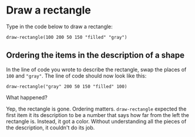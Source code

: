 # Draw a rectangle

Type in the code below to draw a rectangle:

```
draw-rectangle(100 200 50 150 "filled" "gray")
```

## Ordering the items in the description of a shape

In the line of code you wrote to describe the rectangle, swap the places of `100` and `"gray"`.  The line of code should now look like this:

```
draw-rectangle("gray" 200 50 150 "filled" 100)
```

What happened?

Yep, the rectangle is gone. Ordering matters. `draw-rectangle` expected the first item it its description to be a number that says how far from the left the rectangle is.  Instead, it got a color. Without understanding all the pieces of the description, it couldn't do its job.

<!-- Next: [Naming things](#naming-things) -->
